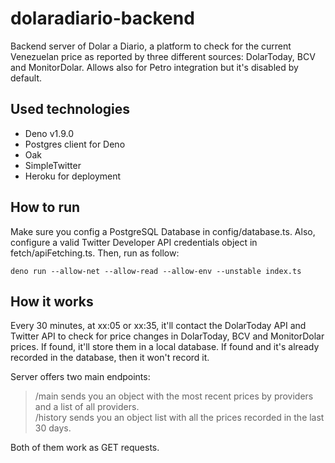 # dolaradiario-backend

Backend server of Dolar a Diario, a platform to check for the current Venezuelan price as reported by three different sources: DolarToday, BCV and MonitorDolar. Allows also for Petro integration but it's disabled by default.

## Used technologies

- Deno v1.9.0
- Postgres client for Deno
- Oak
- SimpleTwitter
- Heroku for deployment

## How to run

Make sure you config a PostgreSQL Database in config/database.ts. Also, configure a valid Twitter Developer API credentials object in fetch/apiFetching.ts. Then, run as follow:

`deno run --allow-net --allow-read --allow-env --unstable index.ts`

## How it works

Every 30 minutes, at xx:05 or xx:35, it'll contact the DolarToday API and Twitter API to check for price changes in DolarToday, BCV and MonitorDolar prices. If found, it'll store them in a local database. If found and it's already recorded in the database, then it won't record it.

Server offers two main endpoints:

>/main sends you an object with the most recent prices by providers and a list of all providers.<br>
>/history sends you an object list with all the prices recorded in the last 30 days.

Both of them work as GET requests.
